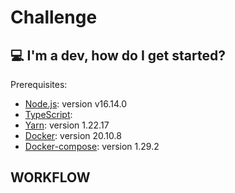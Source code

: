 # Challenge

## 💻 I'm a dev, how do I get started?

Prerequisites:

- [Node.js](https://nodejs.org/es/download): version v16.14.0
- [TypeScript](https://www.typescriptlang.org):
- [Yarn](https://www.yarnpkg.com/): version 1.22.17
- [Docker](https://docs.docker.com/get-docker/): version 20.10.8
- [Docker-compose](https://docs.docker.com/compose/install/): version 1.29.2

## WORKFLOW
